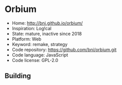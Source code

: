 # Orbium

- Home: http://bni.github.io/orbium/
- Inspiration: Log!cal
- State: mature, inactive since 2018
- Platform: Web
- Keyword: remake, strategy
- Code repository: https://github.com/bni/orbium.git
- Code language: JavaScript
- Code license: GPL-2.0

## Building
